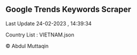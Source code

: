 

## Google Trends Keywords Scraper 
 
Last Update 24-02-2023 , 14:39:34

Country List :
VIETNAM.json



© Abdul Muttaqin 
